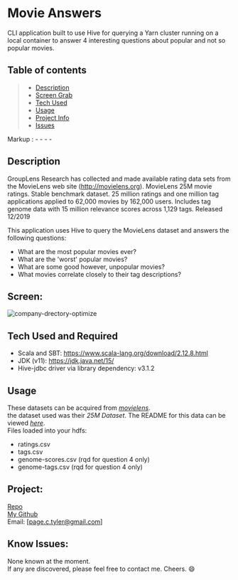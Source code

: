 # Movie Answers
CLI application built to use Hive for querying a Yarn cluster running on a local container to answer 4 interesting questions about popular and not so popular movies. 

## Table of contents
>* [Description](#description)
>* [Screen Grab](#screen)
>* [Tech Used](#tech)
>* [Usage](#usage)
>* [Project Info](#project)
>* [Issues](#issues)

Markup :  - - - -

## Description
GroupLens Research has collected and made available rating data sets from the MovieLens web site (http://movielens.org). MovieLens 25M movie ratings. Stable benchmark dataset. 25 million ratings and one million tag applications applied to 62,000 movies by 162,000 users. Includes tag genome data with 15 million relevance scores across 1,129 tags. Released 12/2019

This application uses Hive to query the MovieLens dataset and answers the following questions:
* What are the most popular movies ever?
* What are the 'worst' popular movies?
* What are some good however, unpopular movies?
* What movies correlate closely to their tag descriptions?

## Screen:
![company-drectory-optimize](https://user-images.githubusercontent.com/48693333/104199439-716d1800-53f5-11eb-862e-0572026c7fba.png)

## Tech Used and Required
+ Scala and SBT: https://www.scala-lang.org/download/2.12.8.html            
+ JDK (v11): https://jdk.java.net/15/               
+ Hive-jdbc driver via library dependency: v3.1.2

## Usage
These datasets can be acquired from *[movielens](https://grouplens.org/datasets/movielens/)*.           
the dataset used was their *25M Dataset*. The README for this data can be viewed *[here](http://files.grouplens.org/datasets/movielens/ml-25m-README.html)*.                
Files loaded into your hdfs:
+ ratings.csv
+ tags.csv
+ genome-scores.csv (rqd for question 4 only)
+ genome-tags.csv (rqd for question 4 only)

## Project:
[Repo](https://github.com/revature-scalawags/Page-Project1)    
[My Github](https://github.com/drthisguy)    
Email: [page.c.tyler@gmail.com]       

## Know Issues:
None known at the moment.  
If any are discovered, please feel free to contact me.  Cheers. :smile:
